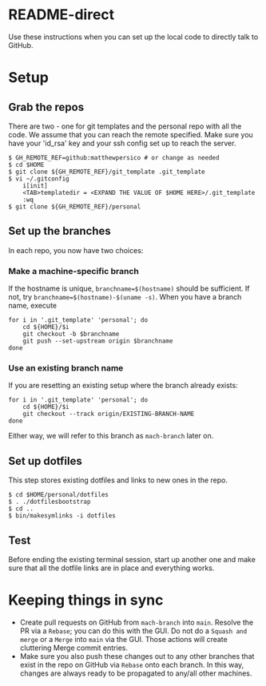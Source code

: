 # README-direct
Use these instructions when you can set up the local code to directly talk to
GitHub.

# Setup

## Grab the repos
There are two - one for git templates and the personal repo with all the code.
We assume that you can reach the remote specified. Make sure you have your
'id_rsa' key and your ssh config set up to reach the server.

```
$ GH_REMOTE_REF=github:matthewpersico # or change as needed
$ cd $HOME
$ git clone ${GH_REMOTE_REF}/git_template .git_template
$ vi ~/.gitconfig
    i[init]
    <TAB>templatedir = <EXPAND THE VALUE OF $HOME HERE>/.git_template
    :wq
$ git clone ${GH_REMOTE_REF}/personal
```

## Set up the branches
In each repo, you now have two choices:

### Make a machine-specific branch
If the hostname is unique, `branchname=$(hostname)` should be sufficient. If
not, try `branchname=$(hostname)-$(uname -s)`. When you have a branch name,
execute

```
for i in '.git_template' 'personal'; do
    cd ${HOME}/$i
    git checkout -b $branchname
    git push --set-upstream origin $branchname
done
```

### Use an existing branch name
If you are resetting an existing setup where the branch already exists:
```
for i in '.git_template' 'personal'; do
    cd ${HOME}/$i
    git checkout --track origin/EXISTING-BRANCH-NAME
done
```

Either way, we will refer to this branch as `mach-branch` later on.

## Set up dotfiles
This step stores existing dotfiles and links to new ones in the repo.

```
$ cd $HOME/personal/dotfiles
$ . ./dotfilesbootstrap
$ cd ..
$ bin/makesymlinks -i dotfiles
```
## Test
Before ending the existing terminal session, start up another one and make sure
that all the dotfile links are in place and everything works.

# Keeping things in sync

* Create pull requests on GitHub from `mach-branch` into `main`.  Resolve the
  PR via a `Rebase`; you can do this with the GUI. Do not do a `Squash and
  merge` or a `Merge` into `main` via the GUI. Those actions will create
  cluttering Merge commit entries.
* Make sure you also push these changes out to any other branches that exist in
  the repo on GitHub via `Rebase` onto each branch. In this way, changes are
  always ready to be propagated to any/all other machines.
